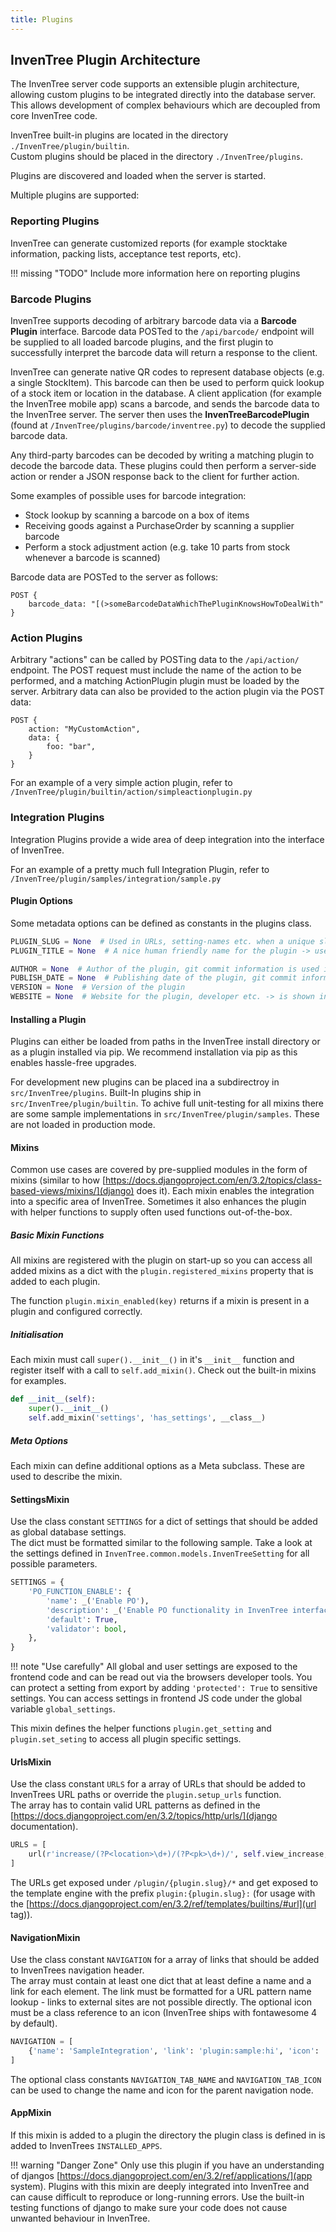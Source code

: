 ```yaml
---
title: Plugins
---
```


## InvenTree Plugin Architecture

The InvenTree server code supports an extensible plugin architecture, allowing custom plugins to be integrated directly into the database server. This allows development of complex behaviours which are decoupled from core InvenTree code.

InvenTree built-in plugins are located in the directory `./InvenTree/plugin/builtin`.  
Custom plugins should be placed  in the directory `./InvenTree/plugins`.

Plugins are discovered and loaded when the server is started.

Multiple plugins are supported:

### Reporting Plugins

InvenTree can generate customized reports (for example stocktake information, packing lists, acceptance test reports, etc).

!!! missing "TODO"
	Include more information here on reporting plugins

### Barcode Plugins

InvenTree supports decoding of arbitrary barcode data via a **Barcode Plugin** interface. Barcode data POSTed to the `/api/barcode/` endpoint will be supplied to all loaded barcode plugins, and the first plugin to successfully interpret the barcode data will return a response to the client.

InvenTree can generate native QR codes to represent database objects (e.g. a single StockItem). This barcode can then be used to perform quick lookup of a stock item or location in the database. A client application (for example the InvenTree mobile app) scans a barcode, and sends the barcode data to the InvenTree server. The server then uses the **InvenTreeBarcodePlugin** (found at `/InvenTree/plugins/barcode/inventree.py`) to decode the supplied barcode data.

Any third-party barcodes can be decoded by writing a matching plugin to decode the barcode data. These plugins could then perform a server-side action or render a JSON response back to the client for further action.

Some examples of possible uses for barcode integration:

- Stock lookup by scanning a barcode on a box of items
- Receiving goods against a PurchaseOrder by scanning a supplier barcode
- Perform a stock adjustment action (e.g. take 10 parts from stock whenever a barcode is scanned)

Barcode data are POSTed to the server as follows:

```
POST {
    barcode_data: "[(>someBarcodeDataWhichThePluginKnowsHowToDealWith"
}
```

### Action Plugins

Arbitrary "actions" can be called by POSTing data to the `/api/action/` endpoint. The POST request must include the name of the action to be performed, and a matching ActionPlugin plugin must be loaded by the server. Arbitrary data can also be provided to the action plugin via the POST data:

```
POST {
    action: "MyCustomAction",
    data: {
        foo: "bar",
    }
}
```

For an example of a very simple action plugin, refer to `/InvenTree/plugin/builtin/action/simpleactionplugin.py`

### Integration Plugins

Integration Plugins provide a wide area of deep integration into the interface of InvenTree.

For an example of a pretty much full Integration Plugin, refer to `/InvenTree/plugin/samples/integration/sample.py`

#### Plugin Options

Some metadata options can be defined as constants in the plugins class.

``` python
PLUGIN_SLUG = None  # Used in URLs, setting-names etc. when a unique slug as a reference is needed -> the plugin name is used if not set
PLUGIN_TITLE = None  # A nice human friendly name for the plugin -> used in titles, as plugin name etc.

AUTHOR = None  # Author of the plugin, git commit information is used if not present
PUBLISH_DATE = None  # Publishing date of the plugin, git commit information is used if not present
VERSION = None  # Version of the plugin
WEBSITE = None  # Website for the plugin, developer etc. -> is shown in plugin overview if set
```



#### Installing a Plugin

Plugins can either be loaded from paths in the InvenTree install directory or as a plugin installed via pip. We recommend installation via pip as this enables hassle-free upgrades.

For development new plugins can be placed ina a subdirectroy in `src/InvenTree/plugins`. Built-In plugins ship in `src/InvenTree/plugin/builtin`. To achive full unit-testing for all mixins there are some sample implementations in `src/InvenTree/plugin/samples`. These are not loaded in production mode.

#### Mixins

Common use cases are covered by pre-supplied modules in the form of mixins (similar to how [https://docs.djangoproject.com/en/3.2/topics/class-based-views/mixins/](django) does it). Each mixin enables the integration into a specific area of InvenTree. Sometimes it also enhances the plugin with helper functions to supply often used functions out-of-the-box.

##### Basic Mixin Functions

All mixins are registered with the plugin on start-up so you can access all added mixins as a dict with the `plugin.registered_mixins` property that is added to each plugin.

The function `plugin.mixin_enabled(key)` returns if a mixin is present in a plugin and configured correctly.

##### Initialisation

Each mixin must call `super().__init__()` in it's `__init__` function and register itself with a call to `self.add_mixin()`. Check out the built-in mixins for examples.

``` python
def __init__(self):
    super().__init__()
    self.add_mixin('settings', 'has_settings', __class__)
```

##### Meta Options

Each mixin can define additional options as a Meta subclass. These are used to describe the mixin.


#### SettingsMixin

Use the class constant `SETTINGS` for a dict of settings that should be added as global database settings.  
The dict must be formatted similar to the following sample. Take a look at the settings defined in `InvenTree.common.models.InvenTreeSetting` for all possible parameters.


``` python
SETTINGS = {
    'PO_FUNCTION_ENABLE': {
        'name': _('Enable PO'),
        'description': _('Enable PO functionality in InvenTree interface'),
        'default': True,
        'validator': bool,
    },
}
```

!!! note "Use carefully"
    All global and user settings are exposed to the frontend code and can be read out via the browsers developer tools. You can protect a setting from export by adding `'protected': True` to sensitive settings.
    You can access settings in frontend JS code under the global variable `global_settings`.

This mixin defines the helper functions `plugin.get_setting` and `plugin.set_seting` to access all plugin specific settings.


#### UrlsMixin

Use the class constant `URLS` for a array of URLs that should be added to InvenTrees URL paths or override the `plugin.setup_urls` function.  
The array has to contain valid URL patterns as defined in the [https://docs.djangoproject.com/en/3.2/topics/http/urls/](django documentation).

``` python
URLS = [
    url(r'increase/(?P<location>\d+)/(?P<pk>\d+)/', self.view_increase, name='increase-level'),
]
```

The URLs get exposed under `/plugin/{plugin.slug}/*` and get exposed to the template engine with the prefix `plugin:{plugin.slug}:` (for usage with the [https://docs.djangoproject.com/en/3.2/ref/templates/builtins/#url](url tag)).


#### NavigationMixin

Use the class constant `NAVIGATION` for a array of links that should be added to InvenTrees navigation header.  
The array must contain at least one dict that at least define a name and a link for each element. The link must be formatted for a URL pattern name lookup - links to external sites are not possible directly. The optional icon must be a class reference to an icon (InvenTree ships with fontawesome 4 by default).

``` python
NAVIGATION = [
    {'name': 'SampleIntegration', 'link': 'plugin:sample:hi', 'icon': 'fas fa-box'},
]
```

The optional class constants `NAVIGATION_TAB_NAME` and `NAVIGATION_TAB_ICON` can be used to change the name and icon for the parent navigation node.


#### AppMixin

If this mixin is added to a plugin the directory the plugin class is defined in is added to InvenTrees `INSTALLED_APPS`.

!!! warning "Danger Zone"
    Only use this plugin if you have an understanding of djangos [https://docs.djangoproject.com/en/3.2/ref/applications/](app system). Plugins with this mixin are deeply integrated into InvenTree and can cause difficult to reproduce or long-running errors. Use the built-in testing functions of django to make sure your code does not cause unwanted behaviour in InvenTree.
